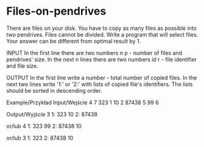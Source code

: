 # Files-on-pendrives
There are files on your disk. You have to copy as many files as possible into two pendrives. 
Files cannot be divided. Write a program that will select files. 
Your answer can be different from optimal result by 1.

INPUT
In the first line there are two numbers n p - number of files and pendrives' size.
In the next n lines there are two numbers id r - file identifier and file size.

OUTPUT
In the first line write a number - total number of copied files. 
In the next two lines write '1:' or '2:' with lists of copied file's identifiers. The lists should be sorted in descending order.

Example/Przykład
Input/Wejście
4 7
323 1 
10 2 
87438 5 
99 6


Output/Wyjście
3
1: 323 10
2: 87438

or/lub
4
1: 323 99
2: 87438 10

or/lub
3
1: 323
2: 87438 10


